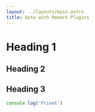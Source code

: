 ```yaml
---
layout: ../layouts/main.astro
title: Asto with Remark Plugins
---
```


# Heading 1
## Heading 2
## Heading 3

```js:file.js
console.log('Privet')
```
